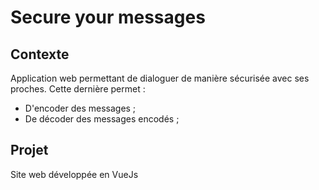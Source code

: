 # Secure your messages

## Contexte 

Application web permettant de dialoguer de manière sécurisée avec ses proches. Cette dernière permet :
- D'encoder des messages ;
- De décoder des messages encodés ;

## Projet

Site web développée en VueJs
